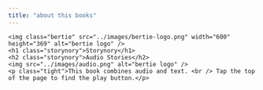 ```yaml
---
title: "about this books"
---
```

<div class="txt storynory txt-ctr">

    <img class="bertie" src="../images/bertie-logo.png" width="600" height="369" alt="bertie logo" />
    <h1 class="storynory">Storynory</h1>
    <h2 class="storynory">Audio Stories</h2>
    <img src="../images/audio.png" alt="bertie logo" />
    <p class="tight">This book combines audio and text. <br /> Tap the top of the page to find the play button.</p>


</div>